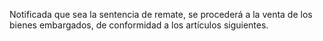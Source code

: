 Notificada que sea la sentencia de remate, se procederá a la venta de los bienes embargados, de conformidad a los artículos siguientes.